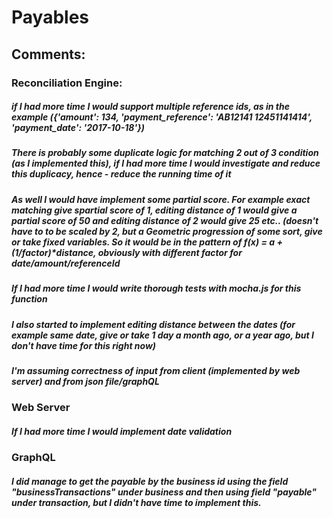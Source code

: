 # Payables

## Comments:

### Reconciliation Engine: 
##### if I had more time I would support multiple reference ids, as in the example ({'amount': 134, 'payment_reference': 'AB12141 12451141414', 'payment_date': '2017-10-18'})
##### There is probably some duplicate logic for matching 2 out of 3 condition (as I implemented this), if I had more time I would investigate and reduce this duplicacy, hence - reduce the running time of it
##### As well I would have implement some partial score. For example exact matching give spartial score of 1, editing distance of 1 would give a partial score of 50 and editing distance of 2 would give 25 etc.. (doesn't have to to be scaled by 2, but a Geometric progression of some sort, give or take fixed variables. So it would be in the pattern of f(x) = a + (1/factor)*distance, obviously with different factor for date/amount/referenceId
##### If I had more time I would write thorough tests with mocha.js for this function
##### I also started to implement editing distance between the dates (for example same date, give or take 1 day a month ago, or a year ago, but I don't have time for this right now)
##### I'm assuming correctness of input from client (implemented by web server) and from json file/graphQL

### Web Server
##### If I had more time I would implement date validation

### GraphQL
##### I did manage to get the payable by the business id using the field "businessTransactions" under business and then using field "payable" under transaction, but I didn't have time to implement this.
